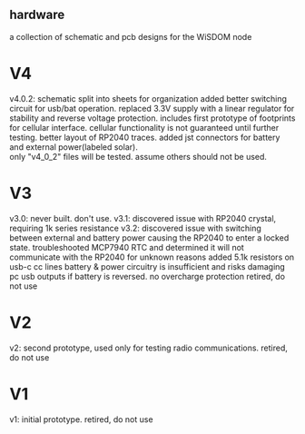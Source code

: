 ## hardware
a collection of schematic and pcb designs for the WiSDOM node

# V4
v4.0.2: schematic split into sheets for organization
        added better switching circuit for usb/bat operation. replaced 3.3V supply with a linear regulator for stability and reverse voltage protection. 
        includes first prototype of footprints for cellular interface. cellular functionality is not guaranteed until further testing.
        better layout of RP2040 traces. added jst connectors for battery and external power(labeled solar).  
        only "v4\_0\_2" files will be tested. assume others should not be used.

# V3
v3.0: never built. don't use.
v3.1: discovered issue with RP2040 crystal, requiring 1k series resistance
v3.2: discovered issue with switching between external and battery power causing the RP2040 to enter a locked state.
      troubleshooted MCP7940 RTC and determined it will not communicate with the RP2040 for unknown reasons
      added 5.1k resistors on usb-c cc lines
      battery & power circuitry is insufficient and risks damaging pc usb outputs if battery is reversed. no overcharge protection
      retired, do not use

# V2
v2: second prototype, used only for testing radio communications. 
    retired, do not use

# V1
v1: initial prototype. retired, do not use
